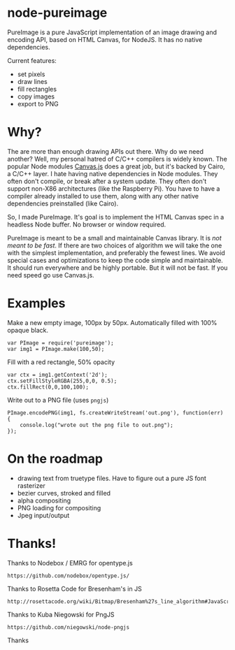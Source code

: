 node-pureimage
==============

PureImage is a pure JavaScript implementation of an image drawing and encoding
API, based on HTML Canvas, for NodeJS. It has no native dependencies.  

Current features:

* set pixels
* draw lines
* fill rectangles
* copy images
* export to PNG


Why?
====

The are more than enough drawing APIs out there. Why do we need another? Well,
my personal hatred of C/C++ compilers is widely known. The popular
Node modules [Canvas.js](https://github.com/Automattic/node-canvas) does a great
job, but it's backed by Cairo, a C/C++ layer. I hate having native dependencies
in Node modules. They often don't compile, or break after a system update. They
often don't support non-X86 architectures (like the Raspberry Pi). You have
to have a compiler already installed to use them, along with any other native
dependencies preinstalled (like Cairo).  

So, I made PureImage. It's goal is to implement the HTML Canvas spec in a headless
Node buffer. No browser or window required.

PureImage is meant to be a small and maintainable Canvas library.
It is *not meant to be fast*.  If there are two choices of algorithm we will
take the one with the simplest implementation, and preferably the fewest lines.
We avoid special cases and optimizations to keep the code simple and maintainable.
It should run everywhere and be highly portable. But it will not be fast. If you
need speed go use Canvas.js.




Examples
=========


Make a new empty image, 100px by 50px. Automatically filled with 100% opaque black.

```
var PImage = require('pureimage');
var img1 = PImage.make(100,50);
```

Fill with a red rectangle, 50% opacity

```
var ctx = img1.getContext('2d');
ctx.setFillStyleRGBA(255,0,0, 0.5);
ctx.fillRect(0,0,100,100);
```

Write out to a PNG file (uses `pngjs`)

```
PImage.encodePNG(img1, fs.createWriteStream('out.png'), function(err) {
    console.log("wrote out the png file to out.png");
});
```



On the roadmap
===============


* drawing text from truetype files. Have to figure out a pure JS font rasterizer
* bezier curves, stroked and filled
* alpha compositing
* PNG loading for compositing
* Jpeg input/output


Thanks!
===============

Thanks to Nodebox / EMRG for opentype.js

    https://github.com/nodebox/opentype.js/

Thanks to Rosetta Code for Bresenham's in JS

    http://rosettacode.org/wiki/Bitmap/Bresenham%27s_line_algorithm#JavaScript

Thanks to Kuba Niegowski for PngJS

    https://github.com/niegowski/node-pngjs

Thanks
